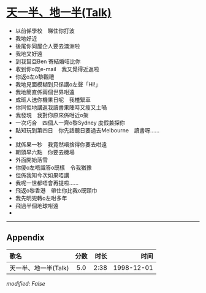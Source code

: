 # [天一半、地一半(Talk)](https://music.163.com/song?id=67730)

* 以前係學校　睇住你打波
* 我地好近
* 後尾你同屋企人要去澳洲啦
* 我地又好遠
* 到我幫亞Ben 寄結婚咭比你
* 收到你o既e-mail　我又覺得近返啦
* 你返o左o黎觀禮
* 我地見面模糊到只係講o左聲「Hi!」
* 我地簡直係兩個世界咁遠
* 成班人送你機果日呢　我楂緊車
* 你同佢地講返我讀書果陣時又瘦又土喎
* 我發現　我對你原來係咁近o架
* 一次巧合　四個人一齊o黎Sydney 度假兼探你
* 點知玩到第四日　你先話聽日要過去Melbourne　讀書呀......
* 
* 就係果一秒　我竟然唔捨得你要去咁遠
* 朝頭早六點　你要去機場
* 外面開始落雪
* 你傻o左唔識答o既樣　令我猶豫
* 但係我知今次如果唔講
* 我呢一世都唔會再提啦......
* 飛返o黎香港　帶住你比我o既頸巾
* 我先明兜轉o左咁多年
* 飛過半個地球咁遠
* 


---

## Appendix

|歌名|分数|时长|时间|
|:---|:---:|---:|---:|
|天一半、地一半(Talk)|5.0|2:38|1998-12-01

*modified: False*